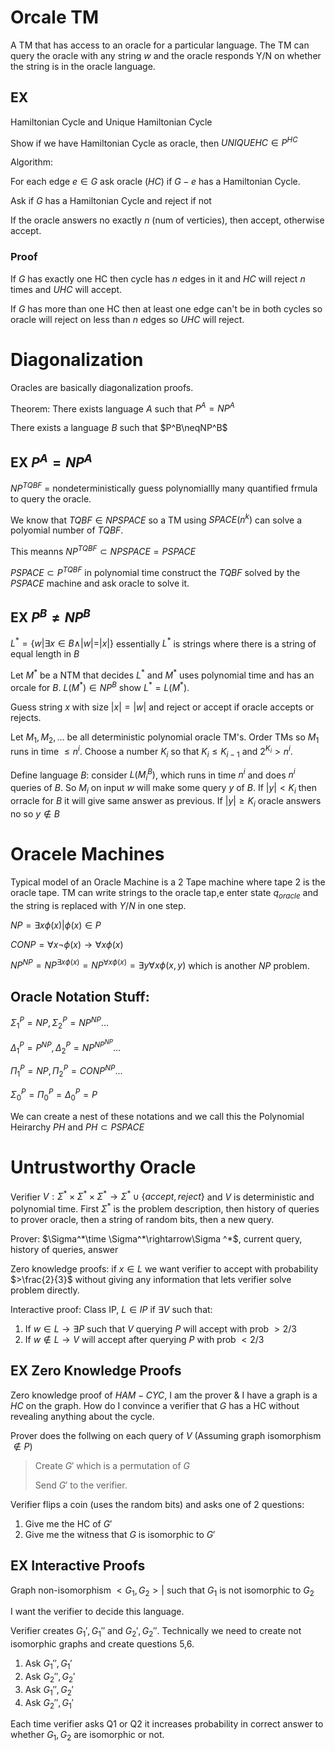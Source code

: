 # Orcale TM
A TM that has access to an oracle for a particular language. The TM can query the oracle with any string $w$ and the oracle responds Y/N on whether the string is in the oracle language.

## EX
Hamiltonian Cycle and Unique Hamiltonian Cycle

Show if we have Hamiltonian Cycle as oracle, then $UNIQUE HC \in P^{HC}$

Algorithm:

For each edge $e\in G$ ask oracle ($HC$) if $G-e$ has a Hamiltonian Cycle.

Ask if $G$ has a Hamiltonian Cycle and reject if not

If the oracle answers no exactly $n$ (num of verticies), then accept, otherwise accept. 

### Proof
If $G$ has exactly one HC then cycle has $n$ edges in it and $HC$ will reject $n$ times and $UHC$ will accept.

If $G$ has more than one HC then at least one edge can't be in both cycles so oracle will reject on less than $n$ edges so $UHC$ will reject.

# Diagonalization
Oracles are basically diagonalization proofs. 

Theorem: There exists language $A$ such that $P^A=NP^A$

There exists a language $B$ such that $P^B\neqNP^B$

## EX $P^A=NP^A$
$NP^{TQBF}$ = nondeterministically guess polynomiallly many quantified frmula to query the oracle.

We know that $TQBF\in NPSPACE$ so a TM using $SPACE(n^k)$ can solve a polyomial number of $TQBF$.

This meanns $NP^{TQBF}\subset NPSPACE=PSPACE$

$PSPACE\subset P^{TQBF}$ in polynomial time construct the $TQBF$ solved by the $PSPACE$ machine and ask oracle to solve it.

## EX $P^B \neq NP^B$
$L^*=\{w|\exists x\in B \land |w|=|x|\}$ essentially $L^*$ is strings where there is a string of equal length in $B$

Let $M^*$ be a NTM that decides $L^*$ and $M^*$ uses polynomial time and has an orcale for $B$. $L(M^*)\in NP^B$ show $L^*=L(M^*)$.

Guess string $x$ with size $|x|=|w|$ and reject or accept if oracle accepts or rejects. 

Let $M_1, M_2,...$ be all deterministic polynomial oracle TM's. Order TMs so $M_1$ runs in time $\leq n^i$. Choose a number $K_i$ so that $K_i\leq K_{i-1}$ and $2^{K_i}> n^i$.

Define language $B$: consider $L(M_i^B)$, which runs in time $n^i$ and does $n^i$ queries of $B$. So $M_i$ on input $w$ will make some query $y$ of $B$. If $|y|<K_i$ then orracle for $B$ it will give same answer as previous. If $|y|\geq K_i$ oracle answers no so $y\notin B$

# Oracele Machines
Typical model of an Oracle Machine is a 2 Tape machine where tape 2 is the oracle tape. TM can write strings to the oracle tap,e enter state $q_{oracle}$ and the string is replaced with $Y/N$ in one step.

$NP=\exists x \phi (x) | \phi(x)\in P$

$CONP=\forall x \lnot \phi(x)\rightarrow \forall x \phi(x)$

$NP^{NP}=NP^{\exists x \phi(x)}=NP^{\forall x \phi(x)}=\exists y \forall x \phi(x,y)$ which is another $NP$ problem. 

## Oracle Notation Stuff:
$\Sigma_1^P=NP, \Sigma_2^P=NP^{NP}...$

$\Delta_1^P=P^{NP}, \Delta_2^P=NP^{NP^{NP}}...$

$\Pi_1^P=NP, \Pi_2^P=CONP^{NP}...$

$\Sigma_0^P=\Pi_0^P=\Delta_0^P=P$

We can create a nest of these notations and we call this the Polynomial Heirarchy $PH$ and $PH\subset PSPACE$

# Untrustworthy Oracle
Verifier $V:\Sigma ^* \times \Sigma^* \times \Sigma^* \rightarrow \Sigma^*\cup \{accept, reject\}$ and $V$ is deterministic and polynomial time. First $\Sigma^*$ is the problem description, then history of queries to prover oracle, then a string of random bits, then a new query.

Prover: $\Sigma^*\time \Sigma^*\rightarrow\Sigma ^*$, current query, history of queries, answer

Zero knowledge proofs: if $x\in L$ we want verifier to accept with probability $>\frac{2}{3}$ without giving any information that lets verifier solve problem directly.

Interactive proof: Class IP, $L\in IP$ if $\exists V$ such that:

1. If $w\in L\rightarrow \exists P$ such that $V$ querying $P$ will accept with prob $>2/3$
2. If $w\notin L\rightarrow V$ will accept after querying $P$ with prob $<2/3$ 

## EX Zero Knowledge Proofs
Zero knowledge proof of $HAM-CYC$, I am the prover & I have a graph is a $HC$ on the graph. How do I convince a verifier that $G$ has a HC without revealing anything about the cycle. 

Prover does the follwing on each query of $V$ (Assuming graph isomorphism $\notin P$)

> Create $G'$ which is a permutation of $G$
>
> Send $G'$ to the verifier.

Verifier flips a coin (uses the random bits) and asks one of 2 questions: 

1. Give me the HC of $G'$
2. Give me the witness that $G$ is isomorphic to $G'$

## EX Interactive Proofs
Graph non-isomorphism $<G_1,G_2>|$ such that $G_1$ is not isomorphic to $G_2$

I want the verifier to decide this language. 

Verifier creates $G_1',G_1''$ and $G_2',G_2''$. Technically we need to create not isomorphic graphs and create questions 5,6.

1. Ask $G_1'',G_1'$
2. Ask $G_2'',G_2'$
3. Ask $G_1'',G_2'$
4. Ask $G_2'',G_1'$

Each time verifier asks Q1 or Q2 it increases probability in correct answer to whether $G_1,G_2$ are isomorphic or not.
